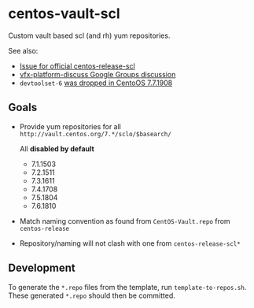 # centos-vault-scl

Custom vault based scl (and rh) yum repositories.

See also:

- [Issue for official centos-release-scl](https://github.com/sclorg/centos-release-scl/issues/4)
- [vfx-platform-discuss Google Groups discussion](https://groups.google.com/forum/#!msg/vfx-platform-discuss/_-_CPw1fD3c/9jls2dP-AgAJ)
- `devtoolset-6` [was dropped in CentoOS 7.7.1908](https://www.centos.org/forums/viewtopic.php?f=48&t=71663&hilit=devtoolset+6)

## Goals

- Provide yum repositories for all `http://vault.centos.org/7.*/sclo/$basearch/`

  All **disabled by default**
    - 7.1.1503
    - 7.2.1511
    - 7.3.1611
    - 7.4.1708
    - 7.5.1804
    - 7.6.1810
- Match naming convention as found from `CentOS-Vault.repo` from `centos-release`
- Repository/naming will not clash with one from `centos-release-scl*`


## Development

To generate the `*.repo` files from the template, run `template-to-repos.sh`.
These generated `*.repo` should then be committed.